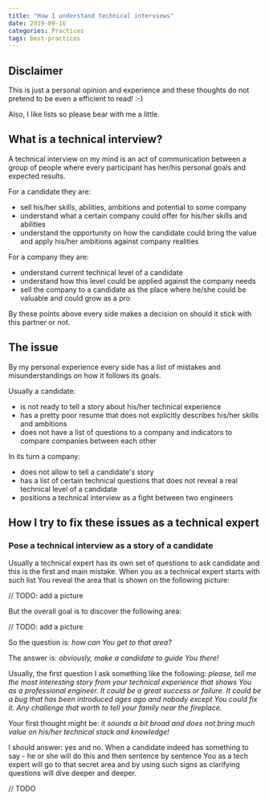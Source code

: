 ```yaml
---
title: "How I understand technical interviews"
date: 2019-09-16
categories: Practices
tags: best-practices
---
```


## Disclaimer

This is just a personal opinion and experience and these thoughts do not pretend to be even a efficient to read! :-)

Also, I like lists so please bear with me a little.

## What is a technical interview?

A technical interview on my mind is an act of communication between a group of people where every participant has her/his personal goals and expected results.

For a candidate they are:
- sell his/her skills, abilities, ambitions and potential to some company
- understand what a certain company could offer for his/her skills and abilities
- understand the opportunity on how the candidate could bring the value and apply his/her ambitions against company realities

For a company they are:
- understand current technical level of a candidate
- understand how this level could be applied against the company needs
- sell the company to a candidate as the place where he/she could be valuable and could grow as a pro

By these points above every side makes a decision on should it stick with this partner or not.

## The issue

By my personal experience every side has a list of mistakes and misunderstandings on how it follows its goals.

Usually a candidate:
- is not ready to tell a story about his/her technical experience
- has a pretty poor resume that does not explicitly describes his/her skills and ambitions
- does not have a list of questions to a company and indicators to compare companies between each other

In its turn a company:
- does not allow to tell a candidate's story
- has a list of certain technical questions that does not reveal a real technical level of a candidate
- positions a technical interview as a fight between two engineers

## How I try to fix these issues as a technical expert

### Pose a technical interview as a story of a candidate

Usually a technical expert has its own set of questions to ask candidate and this is the first and main mistake. When you as a technical expert starts with such list You reveal the area that is shown on the following picture:

// TODO: add a picture

But the overall goal is to discover the following area:

// TODO: add a picture

So the question is: _how can You get to that area?_

The answer is: _obviously, make a candidate to guide You there!_

Usually, the first question I ask something like the following: _please, tell me the most interesting story from your technical experience that shows You as a professional engineer. It could be a great success or failure. It could be a bug that has been introduced ages ago and nobody except You could fix it. Any challenge that worth to tell your family near the fireplace._

Your first thought might be: _it sounds a bit broad and does not bring much value on his/her technical stack and knowledge!_

I should answer: yes and no. When a candidate indeed has something to say - he or she will do this and then sentence by sentence You as a tech expert will go to that secret area and by using such signs as clarifying questions will dive deeper and deeper.

// TODO